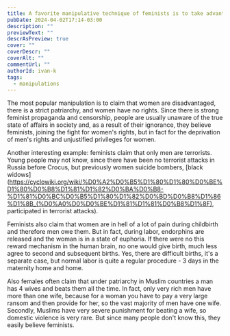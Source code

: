 ```yaml
---
title: A favorite manipulative technique of feminists is to take advantage of people's ignorance
pubDate: 2024-04-02T17:14-03:00
description: ""
previewText: ""
descrAsPreview: true
cover: ""
coverDescr: ""
coverAlt: ""
commentUrl: ""
authorId: ivan-k
tags:
  - manipulations
---
```

The most popular manipulation is to claim that women are disadvantaged, there is a strict patriarchy, and women have no rights. Since there is strong feminist propaganda and censorship, people are usually unaware of the true state of affairs in society and, as a result of their ignorance, they believe feminists, joining the fight for women's rights, but in fact for the deprivation of men's rights and unjustified privileges for women.

Another interesting example: feminists claim that only men are terrorists. Young people may not know, since there have been no terrorist attacks in Russia before Crocus, but previously women suicide bombers, [black widows](https://cyclowiki.org/wiki/%D0%A2%D0%B5%D1%80%D1%80%D0%BE%D1%80%D0%B8%D1%81%D1%82%D0%BA%D0%B8-%D1%81%D0%BC%D0%B5%D1%80%D1%82%D0%BD%D0%B8%D1%86%D1%8B_(%D0%A0%D0%D0%BE%D1%81%D1%81%D0%B8%D1%8F), participated in terrorist attacks).

Feminists also claim that women are in hell of a lot of pain during childbirth and therefore men owe them. But in fact, during labor, endorphins are released and the woman is in a state of euphoria. If there were no this reward mechanism in the human brain, no one would give birth, much less agree to second and subsequent births. Yes, there are difficult births, it's a separate case, but normal labor is quite a regular procedure - 3 days in the maternity home and home.

Also females often claim that under patriarchy in Muslim countries a man has 4 wives and beats them all the time. In fact, only very rich men have more than one wife, because for a woman you have to pay a very large ransom and then provide for her, so the vast majority of men have one wife. Secondly, Muslims have very severe punishment for beating a wife, so domestic violence is very rare. But since many people don't know this, they easily believe feminists.
